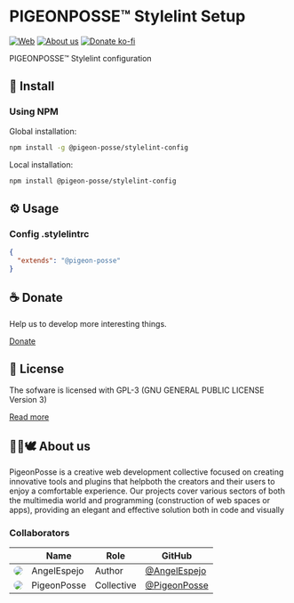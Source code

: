 <!--

██████╗ ██╗ ██████╗ ███████╗ ██████╗ ███╗   ██╗
██╔══██╗██║██╔════╝ ██╔════╝██╔═══██╗████╗  ██║
██████╔╝██║██║  ███╗█████╗  ██║   ██║██╔██╗ ██║
██╔═══╝ ██║██║   ██║██╔══╝  ██║   ██║██║╚██╗██║
██║     ██║╚██████╔╝███████╗╚██████╔╝██║ ╚████║
╚═╝     ╚═╝ ╚═════╝ ╚══════╝ ╚═════╝ ╚═╝  ╚═══╝
                                               
██████╗  ██████╗ ███████╗███████╗███████╗      
██╔══██╗██╔═══██╗██╔════╝██╔════╝██╔════╝      
██████╔╝██║   ██║███████╗███████╗█████╗        
██╔═══╝ ██║   ██║╚════██║╚════██║██╔══╝        
██║     ╚██████╔╝███████║███████║███████╗      
╚═╝      ╚═════╝ ╚══════╝╚══════╝╚══════╝      
                                               
███████╗████████╗██╗   ██╗██╗     ███████╗██╗     ██╗███╗   ██╗████████╗
██╔════╝╚══██╔══╝╚██╗ ██╔╝██║     ██╔════╝██║     ██║████╗  ██║╚══██╔══╝
███████╗   ██║    ╚████╔╝ ██║     █████╗  ██║     ██║██╔██╗ ██║   ██║   
╚════██║   ██║     ╚██╔╝  ██║     ██╔══╝  ██║     ██║██║╚██╗██║   ██║   
███████║   ██║      ██║   ███████╗███████╗███████╗██║██║ ╚████║   ██║   
╚══════╝   ╚═╝      ╚═╝   ╚══════╝╚══════╝╚══════╝╚═╝╚═╝  ╚═══╝   ╚═╝   
                                                                     

CREATED BY ANGELO
FOR PIGEONPOSSE.COM

-->
# PIGEONPOSSE™ Stylelint Setup

[![Web](https://img.shields.io/badge/Web-blue)](https://pigeonposse.com/) [![About us](https://img.shields.io/badge/Abot--us-lightgrey)](https://pigeonposse.com/?popup=about) [![Donate ko-fi](https://img.shields.io/badge/Donate-Ko--fi-pink)](https://pigeonposse.com/?popup=donate)

PIGEONPOSSE™ Stylelint configuration

## 🔑 Install

### Using NPM

Global installation:

```bash
npm install -g @pigeon-posse/stylelint-config
```

Local installation:

```bash
npm install @pigeon-posse/stylelint-config
```

## ⚙️ Usage

### Config .stylelintrc

```json
{
  "extends": "@pigeon-posse"
}
```

## ☕ Donate

Help us to develop more interesting things.

[Donate](https://pigeonposse.com/?popup=donate) 

## 📜 License

The sofware is licensed with GPL-3 (GNU GENERAL PUBLIC LICENSE Version 3)

[Read more](https://github.com/PigeonPosse/linter/LICENSE)

## 👨‍💻🕊️ About us

PigeonPosse is a creative web development collective focused on creating innovative tools and plugins that helpboth the creators and their users to enjoy a comfortable experience. Our projects cover various sectors of both the multimedia world and programming (construction of web spaces or apps), providing an elegant and effective solution both in code and visually

### Collaborators

|                                                                                    | Name        | Role         | GitHub                                         |
| ---------------------------------------------------------------------------------- | ----------- | ------------ | ---------------------------------------------- |
| <img src="https://github.com/AngelEspejo.png?size=72" style="border-radius:100%"/> | AngelEspejo | Author       | [@AngelEspejo](https://github.com/AngelEspejo) |
| <img src="https://github.com/PigeonPosse.png?size=72" style="border-radius:100%"/> | PigeonPosse | Collective	  | [@PigeonPosse](https://github.com/PigeonPosse) |
